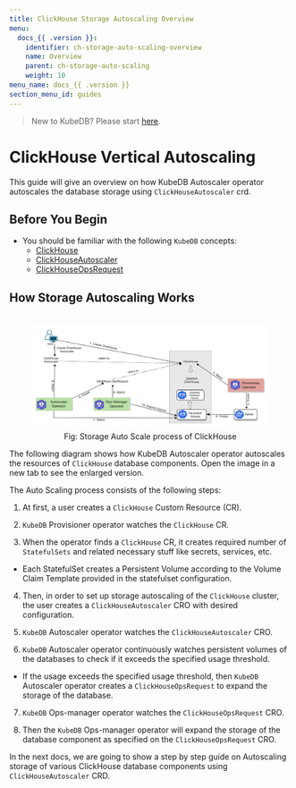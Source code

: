 ```yaml
---
title: ClickHouse Storage Autoscaling Overview
menu:
  docs_{{ .version }}:
    identifier: ch-storage-auto-scaling-overview
    name: Overview
    parent: ch-storage-auto-scaling
    weight: 10
menu_name: docs_{{ .version }}
section_menu_id: guides
---
```


> New to KubeDB? Please start [here](/docs/README.md).

# ClickHouse Vertical Autoscaling

This guide will give an overview on how KubeDB Autoscaler operator autoscales the database storage using `ClickHouseAutoscaler` crd.

## Before You Begin

- You should be familiar with the following `KubeDB` concepts:
    - [ClickHouse](/docs/guides/clickhouse/concepts/clickhouse.md)
    - [ClickHouseAutoscaler](/docs/guides/clickhouse/concepts/clickhouseautoscaler.md)
    - [ClickHouseOpsRequest](/docs/guides/clickhouse/concepts/clickhouseopsrequest.md)

## How Storage Autoscaling Works

<figure align="center">
  <img alt="Storage AutoScale process of ClickHouse" src="/docs/images/day-2-operation/clickhouse/storage%20autoscaling.svg">
<figcaption align="center">Fig: Storage Auto Scale process of ClickHouse</figcaption>
</figure>

The following diagram shows how KubeDB Autoscaler operator autoscales the resources of `ClickHouse` database components. Open the image in a new tab to see the enlarged version.


The Auto Scaling process consists of the following steps:

1. At first, a user creates a `ClickHouse` Custom Resource (CR).

2. `KubeDB` Provisioner  operator watches the `ClickHouse` CR.

3. When the operator finds a `ClickHouse` CR, it creates required number of `StatefulSets` and related necessary stuff like secrets, services, etc.

- Each StatefulSet creates a Persistent Volume according to the Volume Claim Template provided in the statefulset configuration.

4. Then, in order to set up storage autoscaling of the `ClickHouse` cluster, the user creates a `ClickHouseAutoscaler` CRO with desired configuration.

5. `KubeDB` Autoscaler operator watches the `ClickHouseAutoscaler` CRO.

6. `KubeDB` Autoscaler operator continuously watches persistent volumes of the databases to check if it exceeds the specified usage threshold.
- If the usage exceeds the specified usage threshold, then `KubeDB` Autoscaler operator creates a `ClickHouseOpsRequest` to expand the storage of the database.

7. `KubeDB` Ops-manager operator watches the `ClickHouseOpsRequest` CRO.

8. Then the `KubeDB` Ops-manager operator will expand the storage of the database component as specified on the `ClickHouseOpsRequest` CRO.

In the next docs, we are going to show a step by step guide on Autoscaling storage of various ClickHouse database components using `ClickHouseAutoscaler` CRD.
